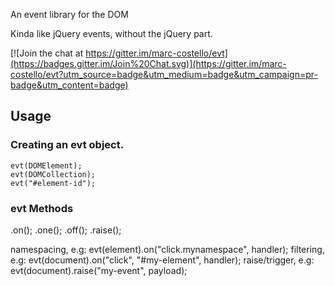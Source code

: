 An event library for the DOM

Kinda like jQuery events, without the jQuery part.

[![Join the chat at https://gitter.im/marc-costello/evt](https://badges.gitter.im/Join%20Chat.svg)](https://gitter.im/marc-costello/evt?utm_source=badge&utm_medium=badge&utm_campaign=pr-badge&utm_content=badge)

## Usage

### Creating an evt object.

````
evt(DOMElement);
evt(DOMCollection);
evt("#element-id");
````

### evt Methods

.on();
.one();
.off();
.raise();

namespacing, e.g: evt(element).on("click.mynamespace", handler);
filtering, e.g: evt(document).on("click", "#my-element", handler);
raise/trigger, e.g: evt(document).raise("my-event", payload);
